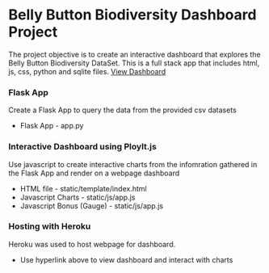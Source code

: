 # Belly Button Biodiversity Dashboard Project
The project objective is to create an interactive dashboard that explores the Belly Button Biodiversity DataSet. This is a full stack app that includes html, js, css, python and sqlite files.
<a href= "https://dashboard.heroku.com/apps/belly-button-bio-dash/">View Dashboard</a>
### Flask App
Create a Flask App to query the data from the provided csv datasets
* Flask App - app.py
### Interactive Dashboard using Ploylt.js
Use javascript to create interactive charts from the infomration gathered in the Flask App and render on a webpage dashboard
* HTML file - static/template/index.html
* Javascript Charts - static/js/app.js
* Javascript Bonus (Gauge) - static/js/app.js
### Hosting with Heroku
Heroku was used to host webpage for dashboard.
* Use hyperlink above to view dashboard and interact with charts